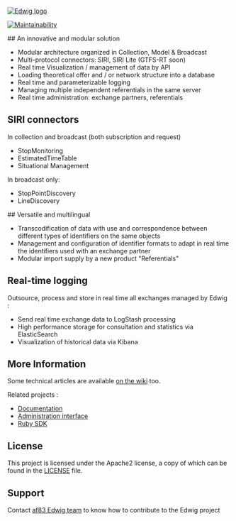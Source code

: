 [![Edwig logo](https://github.com/af83/edwig/wiki/images/edwig_logo.png)](https://enroute.mobi/produits/edwig/)

[![Maintainability](https://api.codeclimate.com/v1/badges/bdf4ce25da411be47722/maintainability)](https://codeclimate.com/github/af83/edwig/maintainability)

## An innovative and modular solution

* Modular architecture organized in Collection, Model & Broadcast
* Multi-protocol connectors: SIRI, SIRI Lite (GTFS-RT soon)
* Real time Visualization / management of data by API
* Loading theoretical offer and / or network structure into a database
* Real time and parameterizable logging
* Managing multiple independent referentials in the same server
* Real time administration: exchange partners, referentials

## SIRI connectors

In collection and broadcast (both subscription and request)

* StopMonitoring
* EstimatedTimeTable
* Situational Management

In broadcast only:

* StopPointDiscovery
* LineDiscovery

## Versatile and multilingual

* Transcodification of data with use and correspondence between different types of identifiers on the same objects
* Management and configuration of identifier formats to adapt in real time the identifiers used with an exchange partner
* Modular import supply by a new product "Referentials"

## Real-time logging

Outsource, process and store in real time all exchanges managed by Edwig :

* Send real time exchange data to LogStash processing
* High performance storage for consultation and statistics via ElasticSearch
* Visualization of historical data via Kibana

## More Information

Some technical articles are available [on the wiki](../../wiki) too.

Related projects :

* [Documentation](https://github.com/af83/edwig-docs)
* [Administration interface](https://github.com/af83/edwig-admin)
* [Ruby SDK](https://github.com/af83/edwig)

## License

This project is licensed under the Apache2 license, a copy of which can be found in the [LICENSE](./LICENSE.md) file.

## Support

Contact [af83 Edwig team](mailto:edwig-dev@af83.com) to know how to contribute to the Edwig project
